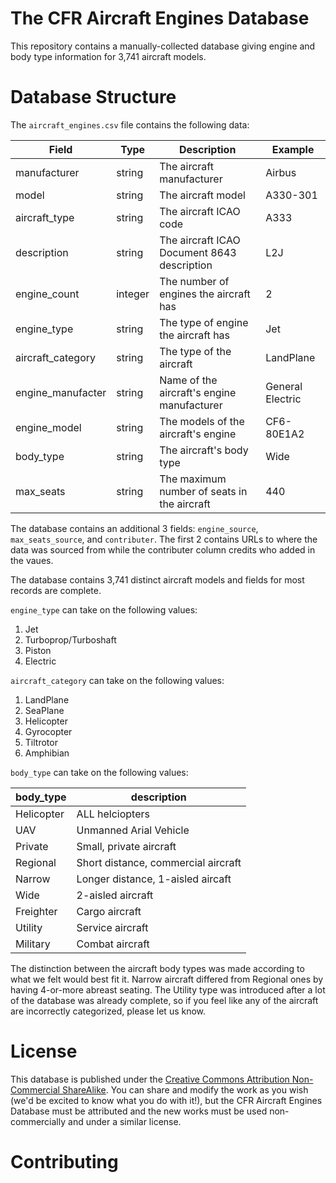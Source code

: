 # The CFR Aircraft Engines Database
This repository contains a manually-collected database giving engine and body type information for 3,741 aircraft models.

# Database Structure

The `aircraft_engines.csv` file contains the following data:

| Field | Type | Description | Example |
| ----- | ---- | ----------- | ------- |
| manufacturer | string | The aircraft manufacturer | Airbus |
| model        | string | The aircraft model | A330-301 |
| aircraft_type | string | The aircraft ICAO code | A333 |
| description  | string | The aircraft ICAO Document 8643 description | L2J
| engine_count | integer| The number of engines the aircraft has | 2
| engine_type  | string | The type of engine the aircraft has | Jet
| aircraft_category | string | The type of the aircraft | LandPlane
| engine_manufacter | string | Name of the aircraft's engine manufacturer | General Electric
| engine_model | string | The models of the aircraft's engine | CF6-80E1A2
| body_type | string | The aircraft's body type | Wide
| max_seats | string | The maximum number of seats in the aircraft | 440

The database contains an additional 3 fields: `engine_source`, `max_seats_source`, and `contributer`. The first 2 contains URLs to where the data was sourced from while the contributer column credits who added in the vaues.

The database contains 3,741 distinct aircraft models and fields for most records are complete. 

`engine_type` can take on the following values:

1. Jet
2. Turboprop/Turboshaft
3. Piston
4. Electric

`aircraft_category` can take on the following values:

1. LandPlane
2. SeaPlane
3. Helicopter
4. Gyrocopter
5. Tiltrotor
6. Amphibian

`body_type` can take on the following values:

| body_type | description |
| --------- | ----------- |
| Helicopter| ALL helciopters |
| UAV | Unmanned Arial Vehicle |
| Private   | Small, private aircraft |
| Regional | Short distance, commercial aircraft |
| Narrow | Longer distance, 1-aisled aircaft |
| Wide | 2-aisled aircraft |
| Freighter | Cargo aircraft |
| Utility | Service aircraft |
| Military | Combat aircraft |

The distinction between the aircraft body types was made according to what we felt would best fit it. Narrow aircraft differed from Regional ones by having 4-or-more abreast seating. The Utility type was introduced after a lot of the database was already complete, so if you feel like any of the aircraft are incorrectly categorized, please let us know. 

# License

This database is published under the [Creative Commons Attribution Non-Commercial ShareAlike](https://creativecommons.org/licenses/by-nc-sa/3.0/legalcode). You can share and modify the work as you wish (we'd be excited to know what you do with it!), but the CFR Aircraft Engines Database must be attributed and the new works must be used non-commercially and under a similar license.

# Contributing
